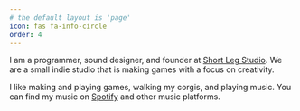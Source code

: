 ```yaml
---
# the default layout is 'page'
icon: fas fa-info-circle
order: 4
---
```


I am a programmer, sound designer, and founder at [Short Leg Studio](https://shortlegstudio.com). We are a small indie studio that is making games with a focus on creativity.

I like making and playing games, walking my corgis, and playing music. You can find my music on [Spotify](https://open.spotify.com/artist/7ENKhR6BIJbJEOvDvyAjL5?si=5vKfCKahSqe-cUd3bnNxtQ) and other music platforms. 
